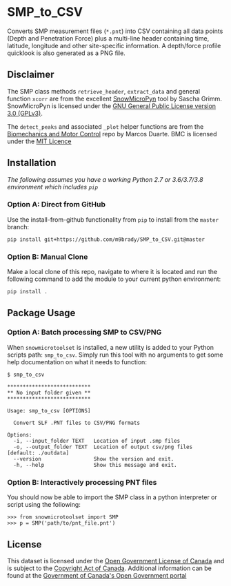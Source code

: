 # SMP_to_CSV
Converts SMP measurement files (```*.pnt```) into CSV containing all data points (Depth and Penetration Force) plus a multi-line header containing time, latitude, longitude and other site-specific information. A depth/force profile quicklook is also generated as a PNG file.

## Disclaimer
The SMP class methods ```retrieve_header```,  ```extract_data``` and general function ```xcorr``` are from the excellent [SnowMicroPyn](https://sourceforge.net/projects/pyntreader) tool by Sascha Grimm. SnowMicroPyn is licensed under the [GNU General Public License version 3.0 (GPLv3)](https://sourceforge.net/directory/license:gplv3/).

The ```detect_peaks``` and associated ```_plot``` helper functions are from the [Biomechanics and Motor Control](https://github.com/demotu/BMC/blob/master/functions/detect_peaks.py) repo by Marcos Duarte. BMC is licensed under the [MIT Licence](https://github.com/demotu/BMC/blob/master/LICENSE.txt)

## Installation
*The following assumes you have a working Python 2.7 or 3.6/3.7/3.8 environment which includes `pip`*


### Option A: Direct from GitHub
Use the install-from-github functionality from `pip` to install from the `master` branch:
```
pip install git+https://github.com/m9brady/SMP_to_CSV.git@master
```

### Option B: Manual Clone
Make a local clone of this repo, navigate to where it is located and run the following command to add the module to your current python environment:
```
pip install .
```

## Package Usage

### Option A: Batch processing SMP to CSV/PNG

When `snowmicrotoolset` is installed, a new utility is added to your Python scripts path: `smp_to_csv`. Simply run this tool with no arguments to get some help documentation on what it needs to function:

```
$ smp_to_csv

***************************
** No input folder given **
***************************

Usage: smp_to_csv [OPTIONS]

  Convert SLF .PNT files to CSV/PNG formats

Options:
  -i, --input_folder TEXT   Location of input .smp files
  -o, --output_folder TEXT  Location of output csv/png files  [default: ./outdata]
  --version                 Show the version and exit.
  -h, --help                Show this message and exit.
```

### Option B: Interactively processing PNT files

You should now be able to import the SMP class in a python interpreter or script using the following:
```
>>> from snowmicrotoolset import SMP
>>> p = SMP('path/to/pnt_file.pnt')
```

## License
This dataset is licensed under the [Open Government License of Canada](http://open.canada.ca/en/open-government-licence-canada)
and is subject to the [Copyright Act of Canada](http://laws-lois.justice.gc.ca/eng/acts/C-42/index.html). Additional information can be found at the [Government of Canada's Open Government portal](http://open.canada.ca)

